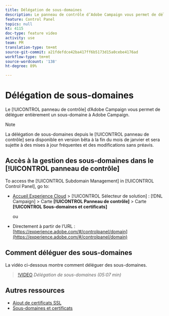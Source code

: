 ```yaml
---
title: Délégation de sous-domaines
description: Le panneau de contrôle d’Adobe Campaign vous permet de déléguer entièrement un sous-domaine à Adobe Campaign. Pour ce faire, suivez les étapes ci-après.
feature: Control Panel
topics: null
kt: 4115
doc-type: feature video
activity: use
team: PM
translation-type: tm+mt
source-git-commit: a21fdefdce42ba417ff6b5173d15a0cebe4176ad
workflow-type: tm+mt
source-wordcount: '138'
ht-degree: 89%

---
```



# Délégation de sous-domaines

Le [!UICONTROL panneau de contrôle] d’Adobe Campaign vous permet de déléguer entièrement un sous-domaine à Adobe Campaign.

>[!NOTE]
> La délégation de sous-domaines depuis le [!UICONTROL panneau de contrôle] sera disponible en version bêta à la fin du mois de janvier et sera sujette à des
> mises à jour fréquentes et des modifications sans préavis.

## Accès à la gestion des sous-domaines dans le [!UICONTROL panneau de contrôle]

To access the [!UICONTROL Subdomain Management] in [!UICONTROL Control Panel], go to:

* [Accueil Experience Cloud](https://experience.adobe.com/#/home) > [!UICONTROL Sélecteur de solution] : [!DNL Campaign] > Carte **[!UICONTROL Panneau de contrôle]** > Carte **[!UICONTROL Sous-domaines et certificats]**

   ou
* Directement à partir de l’URL : [https://experience.adobe.com/#/controlpanel/domain](https://experience.adobe.com/#/controlpanel/domain)

## Comment déléguer des sous-domaines

La vidéo ci-dessous montre comment déléguer des sous-domaines.

>[!VIDEO](https://video.tv.adobe.com/v/31390?quality=12)
*Délégation de sous-domaines (05:07 min)*

## Autres ressources

* [Ajout de certificats SSL](/help/administrating/control-panel/adding-ssl-certificates.md)
* [Sous-domaines et certificats](https://docs.adobe.com/content/help/fr-FR/control-panel/using/subdomains-and-certificates/renewing-subdomain-certificate.html)
